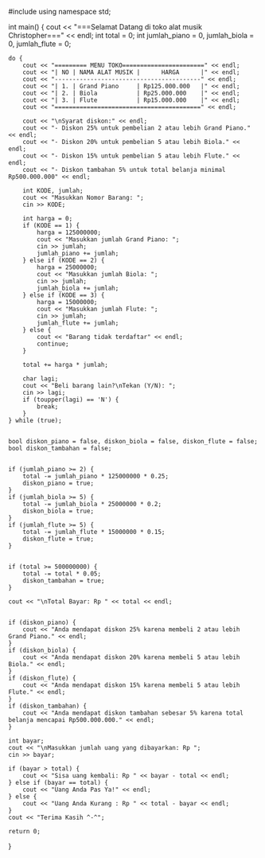 #include <iostream>
using namespace std;

int main() {
    cout << "===Selamat Datang di toko alat musik Christopher===" << endl;
    int total = 0;
    int jumlah_piano = 0, jumlah_biola = 0, jumlah_flute = 0;

    do {
        cout << "========= MENU TOKO=======================" << endl;
        cout << "| NO | NAMA ALAT MUSIK |      HARGA      |" << endl;
        cout << "-----------------------------------------" << endl;
        cout << "| 1. | Grand Piano     | Rp125.000.000   |" << endl;
        cout << "| 2. | Biola           | Rp25.000.000    |" << endl;
        cout << "| 3. | Flute           | Rp15.000.000    |" << endl;
        cout << "=========================================" << endl;

        cout << "\nSyarat diskon:" << endl;
        cout << "- Diskon 25% untuk pembelian 2 atau lebih Grand Piano." << endl;
        cout << "- Diskon 20% untuk pembelian 5 atau lebih Biola." << endl;
        cout << "- Diskon 15% untuk pembelian 5 atau lebih Flute." << endl;
        cout << "- Diskon tambahan 5% untuk total belanja minimal Rp500.000.000" << endl;

        int KODE, jumlah;
        cout << "Masukkan Nomor Barang: ";
        cin >> KODE;

        int harga = 0;
        if (KODE == 1) {
            harga = 125000000;
            cout << "Masukkan jumlah Grand Piano: ";
            cin >> jumlah;
            jumlah_piano += jumlah;
        } else if (KODE == 2) {
            harga = 25000000;
            cout << "Masukkan jumlah Biola: ";
            cin >> jumlah;
            jumlah_biola += jumlah;
        } else if (KODE == 3) {
            harga = 15000000;
            cout << "Masukkan jumlah Flute: ";
            cin >> jumlah;
            jumlah_flute += jumlah;
        } else {
            cout << "Barang tidak terdaftar" << endl;
            continue;
        }

        total += harga * jumlah;

        char lagi;
        cout << "Beli barang lain?\nTekan (Y/N): ";
        cin >> lagi;
        if (toupper(lagi) == 'N') {
            break;
        }
    } while (true);


    bool diskon_piano = false, diskon_biola = false, diskon_flute = false;
    bool diskon_tambahan = false;


    if (jumlah_piano >= 2) {
        total -= jumlah_piano * 125000000 * 0.25;
        diskon_piano = true;
    }
    if (jumlah_biola >= 5) {
        total -= jumlah_biola * 25000000 * 0.2;
        diskon_biola = true;
    }
    if (jumlah_flute >= 5) {
        total -= jumlah_flute * 15000000 * 0.15;
        diskon_flute = true;
    }


    if (total >= 500000000) {
        total -= total * 0.05;
        diskon_tambahan = true;
    }

    cout << "\nTotal Bayar: Rp " << total << endl;


    if (diskon_piano) {
        cout << "Anda mendapat diskon 25% karena membeli 2 atau lebih Grand Piano." << endl;
    }
    if (diskon_biola) {
        cout << "Anda mendapat diskon 20% karena membeli 5 atau lebih Biola." << endl;
    }
    if (diskon_flute) {
        cout << "Anda mendapat diskon 15% karena membeli 5 atau lebih Flute." << endl;
    }
    if (diskon_tambahan) {
        cout << "Anda mendapat diskon tambahan sebesar 5% karena total belanja mencapai Rp500.000.000." << endl;
    }

    int bayar;
    cout << "\nMasukkan jumlah uang yang dibayarkan: Rp ";
    cin >> bayar;

    if (bayar > total) {
        cout << "Sisa uang kembali: Rp " << bayar - total << endl;
    } else if (bayar == total) {
        cout << "Uang Anda Pas Ya!" << endl;
    } else {
        cout << "Uang Anda Kurang : Rp " << total - bayar << endl;
    }
    cout << "Terima Kasih ^-^";

    return 0;
}
